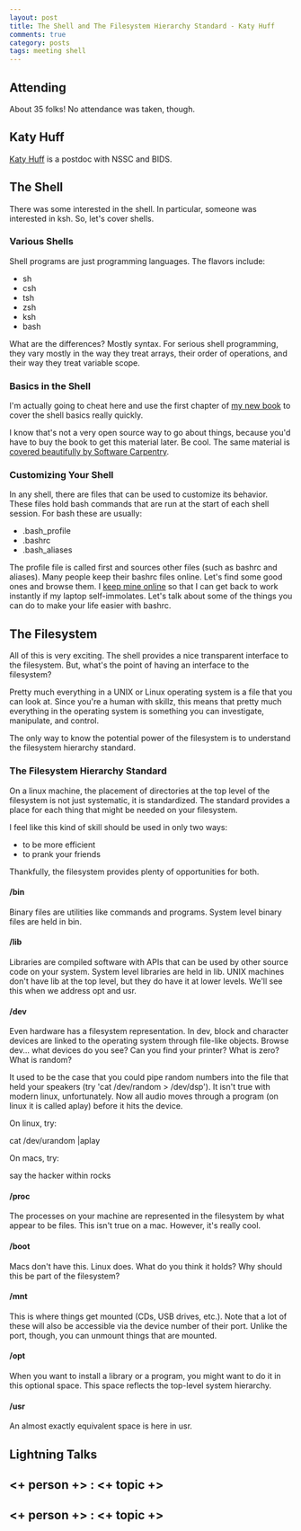 ```yaml
---
layout: post
title: The Shell and The Filesystem Hierarchy Standard - Katy Huff
comments: true
category: posts
tags: meeting shell
---
```


## Attending

About 35 folks! No attendance was taken, though. 

## Katy Huff

[Katy Huff](https://kathuff.github.io) is a postdoc with NSSC and BIDS.

## The Shell

There was some interested in the shell. In particular, someone was interested 
in ksh. So, let's cover shells.

### Various Shells

Shell programs are just programming languages. The flavors include:

- sh 
- csh
- tsh
- zsh
- ksh
- bash

What are the differences? Mostly syntax. For serious shell programming, they 
vary mostly in the way they treat arrays, their order of operations, and their 
way they treat variable scope.

### Basics in the Shell

I'm actually going to cheat here and use the first chapter of [my new 
book](http://physics.codes) to cover the shell basics really quickly.

I know that's not a very open source way to go about things, because you'd have 
to buy the book to get this material later. Be cool. The same material is 
[covered beautifully by Software 
Carpentry](http://software-carpentry.org/v5/novice/shell/index.html).

### Customizing Your Shell

In any shell, there are files that can be used to customize its behavior. These 
files hold bash commands that are run at the start of each shell session. For 
bash these are usually:

- .bash\_profile
- .bashrc
- .bash\_aliases

The profile file is called first and sources other files (such as bashrc and 
aliases). Many people keep their bashrc files online. Let's find some good ones 
and browse them. I [keep mine
online](https://github.com/katyhuff/tools/tree/master/env) so that I can get
back to work instantly if my laptop self-immolates. Let's talk about some of 
the things you can do to make your life easier with bashrc.

## The Filesystem 

All of this is very exciting. The shell provides a nice transparent interface
to the filesystem. But, what's the point of having an interface to the
filesystem?

Pretty much everything in a UNIX or Linux operating system is a file that you
can look at. Since you're a human with skillz, this means that pretty much
everything in the operating system is something you can investigate,
manipulate, and control.

The only way to know the potential power of the filesystem is to understand the
filesystem hierarchy standard.

### The Filesystem Hierarchy Standard

On a linux machine, the placement of directories at the top level of the
filesystem is not just systematic, it is standardized. The standard provides a 
place for each thing that might be needed on your filesystem. 

I feel like this kind of skill should be used in only two ways:

- to be more efficient
- to prank your friends

Thankfully, the filesystem provides plenty of opportunities for both.

#### /bin

Binary files are utilities like commands and programs. System level binary
files are held in bin.

#### /lib

Libraries are compiled software with APIs that can be used by other source code
on your system. System level libraries are held in lib. UNIX machines don't
have lib at the top level, but they do have it at lower levels. We'll see this
when we address opt and usr.

#### /dev

Even hardware has a filesystem representation. In dev, block and character
devices are linked to the operating system through file-like objects. Browse
dev... what devices do you see? Can you find your printer? What is zero? What is random?

It used to be the case that you could pipe random numbers into the file that 
held your speakers (try 'cat /dev/random > /dev/dsp'). It isn't true with 
modern linux, unfortunately. Now all audio moves through a program (on linux 
it is called aplay) before it hits the device.

On linux, try:

cat /dev/urandom |aplay

On macs, try:

say the hacker within rocks

#### /proc

The processes on your machine are represented in the filesystem by what appear to be files. 
This isn't true on a mac. However, it's really cool.

#### /boot

Macs don't have this. Linux does. What do you think it holds? 
Why should this be part of the filesystem?

#### /mnt

This is where things get mounted (CDs, USB drives, etc.). Note that a lot of 
these will also be accessible via the device number of their port. Unlike the 
port, though, you can unmount things that are mounted.

#### /opt

When you want to install a library or a program, you might want to do it in 
this optional space. This space reflects the top-level system hierarchy.

#### /usr

An almost exactly equivalent space is here in usr. 


## Lightning Talks

## <+ person +> : <+ topic +>

## <+ person +> : <+ topic +>

